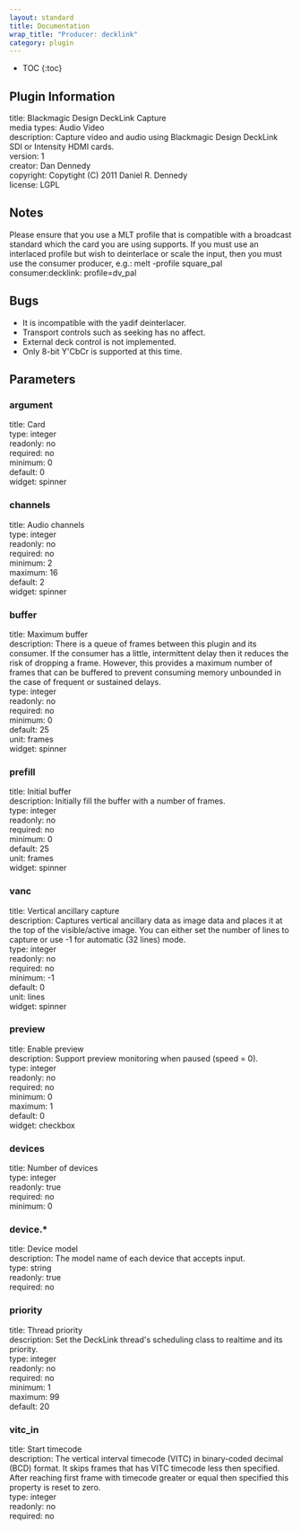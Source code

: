 ```yaml
---
layout: standard
title: Documentation
wrap_title: "Producer: decklink"
category: plugin
---
```

* TOC
{:toc}

## Plugin Information

title: Blackmagic Design DeckLink Capture  
media types:
Audio  Video  
description: Capture video and audio using Blackmagic Design DeckLink SDI or Intensity HDMI cards.  
version: 1  
creator: Dan Dennedy  
copyright: Copytight (C) 2011 Daniel R. Dennedy  
license: LGPL  

## Notes

Please ensure that you use a MLT profile that is compatible with a broadcast standard which the card you are using supports. If you must use an interlaced profile but wish to deinterlace or scale the input, then you must use the consumer producer, e.g.: melt -profile square_pal consumer:decklink: profile=dv_pal

## Bugs

* It is incompatible with the yadif deinterlacer.
* Transport controls such as seeking has no affect.
* External deck control is not implemented.
* Only 8-bit Y'CbCr is supported at this time.


## Parameters

### argument

title: Card    
type: integer  
readonly: no  
required: no  
minimum: 0  
default: 0  
widget: spinner  

### channels

title: Audio channels    
type: integer  
readonly: no  
required: no  
minimum: 2  
maximum: 16  
default: 2  
widget: spinner  

### buffer

title: Maximum buffer    
description:
There is a queue of frames between this plugin and its consumer. If the consumer has a little, intermittent delay then it reduces the risk of dropping a frame. However, this provides a maximum number of frames that can be buffered to prevent consuming memory unbounded in the case of frequent or sustained delays.  
type: integer  
readonly: no  
required: no  
minimum: 0  
default: 25  
unit: frames  
widget: spinner  

### prefill

title: Initial buffer    
description:
Initially fill the buffer with a number of frames.  
type: integer  
readonly: no  
required: no  
minimum: 0  
default: 25  
unit: frames  
widget: spinner  

### vanc

title: Vertical ancillary capture    
description:
Captures vertical ancillary data as image data and places it at the top of the visible/active image. You can either set the number of lines to capture or use -1 for automatic (32 lines) mode.  
type: integer  
readonly: no  
required: no  
minimum: -1  
default: 0  
unit: lines  
widget: spinner  

### preview

title: Enable preview    
description:
Support preview monitoring when paused (speed = 0).  
type: integer  
readonly: no  
required: no  
minimum: 0  
maximum: 1  
default: 0  
widget: checkbox  

### devices

title: Number of devices    
type: integer  
readonly: true  
required: no  
minimum: 0  

### device.*

title: Device model    
description:
The model name of each device that accepts input.  
type: string  
readonly: true  
required: no  

### priority

title: Thread priority    
description:
Set the DeckLink thread&#39;s scheduling class to realtime and its priority.  
type: integer  
readonly: no  
required: no  
minimum: 1  
maximum: 99  
default: 20  

### vitc_in

title: Start timecode    
description:
The vertical interval timecode (VITC) in binary-coded decimal (BCD) format. It skips frames that has VITC timecode less then specified. After reaching first frame with timecode greater or equal then specified this property is reset to zero.  
type: integer  
readonly: no  
required: no  

